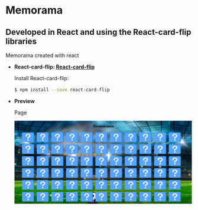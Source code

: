 # Memorama

## Developed in React and using the React-card-flip libraries

Memorama created with react

- **React-card-flip: [React-card-flip](https://www.npmjs.com/package/react-card-flip)**

  Install React-card-flip:

  ```bash
  $ npm install --save react-card-flip
  ```

- **Preview**

  Page

  ![preview img](/preview.png)
